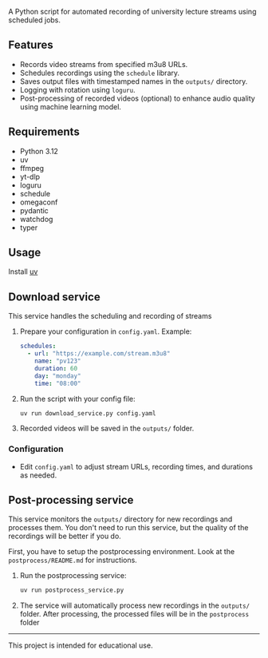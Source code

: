 A Python script for automated recording of university lecture streams using scheduled jobs.

## Features

- Records video streams from specified m3u8 URLs.
- Schedules recordings using the `schedule` library.
- Saves output files with timestamped names in the `outputs/` directory.
- Logging with rotation using `loguru`.
- Post-processing of recorded videos (optional) to enhance audio quality using machine learning model.

## Requirements

- Python 3.12
- uv
- ffmpeg
- yt-dlp
- loguru
- schedule
- omegaconf
- pydantic
- watchdog
- typer

## Usage

Install [uv](https://github.com/astral-sh/uv)

## Download service
This service handles the scheduling and recording of streams

1. Prepare your configuration in `config.yaml`. Example:
   ```yaml
   schedules:
     - url: "https://example.com/stream.m3u8"
       name: "pv123"
       duration: 60
       day: "monday"
       time: "08:00"
   ```

2. Run the script with your config file:
   ```sh
   uv run download_service.py config.yaml
   ```

3. Recorded videos will be saved in the `outputs/` folder.

### Configuration

- Edit `config.yaml` to adjust stream URLs, recording times, and durations as needed.

## Post-processing service
This service monitors the `outputs/` directory for new recordings and processes them. You don't need to run this service, but the quality of the recordings will be better if you do.

First, you have to setup the postprocessing environment. Look at the `postprocess/README.md` for instructions.

1. Run the postprocessing service:
   ```sh
   uv run postprocess_service.py
   ```

2. The service will automatically process new recordings in the `outputs/` folder. After processing, the processed files will be in the `postprocess` folder

---

This project is intended for educational use.
